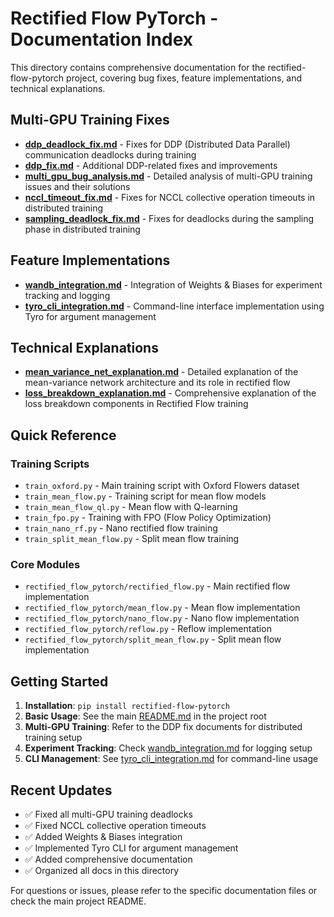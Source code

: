 # Rectified Flow PyTorch - Documentation Index

This directory contains comprehensive documentation for the rectified-flow-pytorch project, covering bug fixes, feature implementations, and technical explanations.

## Multi-GPU Training Fixes

- **[ddp_deadlock_fix.md](ddp_deadlock_fix.md)** - Fixes for DDP (Distributed Data Parallel) communication deadlocks during training
- **[ddp_fix.md](ddp_fix.md)** - Additional DDP-related fixes and improvements
- **[multi_gpu_bug_analysis.md](multi_gpu_bug_analysis.md)** - Detailed analysis of multi-GPU training issues and their solutions
- **[nccl_timeout_fix.md](nccl_timeout_fix.md)** - Fixes for NCCL collective operation timeouts in distributed training
- **[sampling_deadlock_fix.md](sampling_deadlock_fix.md)** - Fixes for deadlocks during the sampling phase in distributed training

## Feature Implementations

- **[wandb_integration.md](wandb_integration.md)** - Integration of Weights & Biases for experiment tracking and logging
- **[tyro_cli_integration.md](tyro_cli_integration.md)** - Command-line interface implementation using Tyro for argument management

## Technical Explanations

- **[mean_variance_net_explanation.md](mean_variance_net_explanation.md)** - Detailed explanation of the mean-variance network architecture and its role in rectified flow
- **[loss_breakdown_explanation.md](loss_breakdown_explanation.md)** - Comprehensive explanation of the loss breakdown components in Rectified Flow training

## Quick Reference

### Training Scripts
- `train_oxford.py` - Main training script with Oxford Flowers dataset
- `train_mean_flow.py` - Training script for mean flow models
- `train_mean_flow_ql.py` - Mean flow with Q-learning
- `train_fpo.py` - Training with FPO (Flow Policy Optimization)
- `train_nano_rf.py` - Nano rectified flow training
- `train_split_mean_flow.py` - Split mean flow training

### Core Modules
- `rectified_flow_pytorch/rectified_flow.py` - Main rectified flow implementation
- `rectified_flow_pytorch/mean_flow.py` - Mean flow implementation
- `rectified_flow_pytorch/nano_flow.py` - Nano flow implementation
- `rectified_flow_pytorch/reflow.py` - Reflow implementation
- `rectified_flow_pytorch/split_mean_flow.py` - Split mean flow implementation

## Getting Started

1. **Installation**: `pip install rectified-flow-pytorch`
2. **Basic Usage**: See the main [README.md](../README.md) in the project root
3. **Multi-GPU Training**: Refer to the DDP fix documents for distributed training setup
4. **Experiment Tracking**: Check [wandb_integration.md](wandb_integration.md) for logging setup
5. **CLI Management**: See [tyro_cli_integration.md](tyro_cli_integration.md) for command-line usage

## Recent Updates

- ✅ Fixed all multi-GPU training deadlocks
- ✅ Fixed NCCL collective operation timeouts
- ✅ Added Weights & Biases integration
- ✅ Implemented Tyro CLI for argument management
- ✅ Added comprehensive documentation
- ✅ Organized all docs in this directory

For questions or issues, please refer to the specific documentation files or check the main project README.
